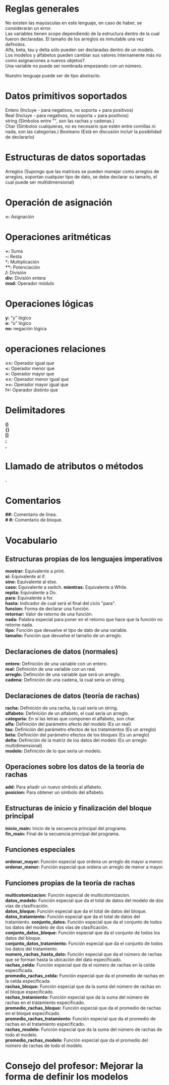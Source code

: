 # Reglas generales
No existen las mayúsculas en este lenguaje, en caso de haber, se considerarán un error.  
Las variables tienen scope dependiendo de la estructura dentro de la cual fueron declaradas.
El tamaño de los arreglos es inmutable una vez definidos.  
Alfa, beta, tau y delta sólo pueden ser declaradas dentro de un modelo.  
Los modelos y alfabetos pueden cambiar sus valores internamente más no como asignaciones a nuevos objetos?.  
Una variable no puede ser nombrada empezando con un número.  

Nuestro lenguaje puede ser de tipo abstracto.  

# Datos primitivos soportados
Entero (Incluye - para negativos, no soporta + para positivos)  
Real (Incluye - para negativos, no soporta + para positivos)  
string (Símbolos entre "", son las rachas y cadenas.)  
Char (Símbolos cualquieras, no es necesario que estén entre comillas ni nada, son las categorías.)
Booleano (Está en discusión incluír la posibilidad de declararlo)  

# Estructuras de datos soportadas
Arreglos (Supongo que las matrices se pueden manejar como arreglos de arreglos, soportan cualquier tipo de dato, se debe declarar su tamaño, el cual puede ser multidimensional)  

# Operación de asignación
**=:** Asignación  

# Operaciones aritméticas
**+:** Suma  
**-:** Resta  
***:** Multiplicación  
**\*\*:** Potenciación  
**/:** División  
**div:** División entera  
**mod:** Operador módulo  

# Operaciones lógicas
**y:** "y" lógico  
**o:** "o" lógico  
**no:** negación lógica  

# operaciones relaciones
**==:** Operador igual que  
**<:** Operador menor que  
**>:** Operador mayor que  
**<=:** Operador menor igual que  
**>=:** Operador mayor igual que  
**!=:** Operador distinto que  

# Delimitadores
**()**  
**{}**  
**[]**  
**;**  
**,**  

# Llamado de atributos o métodos
**.**

# Comentarios
**##:** Comentario de línea.  
**# #:** Comentario de bloque.  

# Vocabulario

## Estructuras propias de los lenguajes imperativos
**mostrar:** Equivalente a print.  
**si:** Equivalente al if.  
**sino:** Equivalente al else.  
**caso:** Equivalente a switch. 
**mientras:** Equivalente a While.  
**repita:** Equivalente a Do.  
**para:** Equivalente a for.  
**hasta:** Indicador de cual será el final del ciclo "para".  
**funcion:** Forma de declarar una función.  
**retornar:** Valor de retorno de una función.  
**nada:** Palabra especial para poner en el retorno que hace que la función no retorne nada.  
**tipo:** Función que devuelve el tipo de dato de una variable.  
**tamaño:** Función que devuelve el tamaño de un arreglo.

## Declaraciones de datos (normales)
**entero:** Definición de una variable con un entero.  
**real:** Definición de una variable con un real.  
**arreglo:** Definición de una variable que será un arreglo.  
**cadena:** Definición de una cadena, la cual sería un string.  

## Declaraciones de datos (teoría de rachas)
**racha:** Definición de una racha, la cual sería un string.  
**alfabeto:** Definición de un alfabeto, el cual sería un arreglo.  
**categoria:** En sí las letras que componen el alfabeto, son char.  
**alfa:** Definición del parámetro efecto del modelo (Es un real)  
**tau:** Definición del parámetro efectos de los tratamientos (Es un arreglo)  
**beta:** Definición del parámetro efectos de los bloques (Es un arreglo)  
**delta:** Definición de la matriz de los datos del modelo (Es un arreglo multidimensional)  
**modelo:** Definición de lo que sería un modelo.  

## Operaciones sobre los datos de la teoría de rachas
**add:** Para añadir un nuevo símbolo al alfabeto.  
**posicion:** Para obtener un símbolo del alfabeto.  

## Estructuras de inicio y finalización del bloque principal
**inicio_main:** Inicio de la secuencia principal del programa.  
**fin_main:** Final de la secuencia principal del programa.  

## Funciones especiales
**ordenar_mayor:** Función especial que ordena un arreglo de mayor a menor.  
**ordenar_menor:** Función especial que ordena un arreglo de menor a mayor.  


## Funciones propias de la teoría de rachas
**multicotomizacion:** Función especial de multicotomizacion.  
**datos_modelo:** Función especial que da el total de datos del modelo de dos vías de clasificación.  
**datos_bloque:** Función especial que da el total de datos del bloque.  
**datos_tratamiento:** Función especial que da el total de datos del tratamiento.
**conjunto_datos:** Función especial que da el conjunto de todos los datos del modelo de dos vías de clasificación.  
**conjunto_datos_bloque:** Función especial que da el conjunto de todos los datos del bloque.  
**conjunto_datos_tratamiento:** Función especial que da el conjunto de todos los datos del tratamiento.  
**numero_rachas_hasta_dato:** Función especial que da el número de rachas que se forman hasta la ubicación del dato especificado.  
**rachas_celda:** Función especial que da el número de rachas en la celda especificada.  
**promedio_rachas_celda:** Función especial que da el promedio de rachas en la celda especificada.  
**rachas_bloque:** Función especial que da la suma del número de rachas en el bloque especificado.  
**rachas_tratamiento:** Función especial que da la suma del número de rachas en el tratamiento especificado.  
**promedio_rachas_bloque:** Función especial que da el promedio de rachas en el bloque especificado.  
**promedio_rachas_tratamiento:** Función especial que da el promedio de rachas en el tratamiento especificado.  
**rachas_modelo:** Función especial que da la suma del número de rachas de todo el modelo.  
**promedio_rachas_modelo:** Función especial que da el promedio del número de rachas de todo el modelo.  



# Consejo del profesor: Mejorar la forma de definir los modelos

